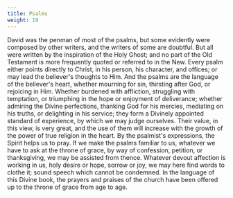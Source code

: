 ```yaml
---
title: Psalms
weight: 19
---
```


David was the penman of most of the psalms, but some evidently were composed by other writers, and the writers of some are doubtful. But all were written by the inspiration of the Holy Ghost; and no part of the Old Testament is more frequently quoted or referred to in the New. Every psalm either points directly to Christ, in his person, his character, and offices; or may lead the believer's thoughts to Him. And the psalms are the language of the believer's heart, whether mourning for sin, thirsting after God, or rejoicing in Him. Whether burdened with affliction, struggling with temptation, or triumphing in the hope or enjoyment of deliverance; whether admiring the Divine perfections, thanking God for his mercies, mediating on his truths, or delighting in his service; they form a Divinely appointed standard of experience, by which we may judge ourselves. Their value, in this view, is very great, and the use of them will increase with the growth of the power of true religion in the heart. By the psalmist's expressions, the Spirit helps us to pray. If we make the psalms familiar to us, whatever we have to ask at the throne of grace, by way of confession, petition, or thanksgiving, we may be assisted from thence. Whatever devout affection is working in us, holy desire or hope, sorrow or joy, we may here find words to clothe it; sound speech which cannot be condemned. In the language of this Divine book, the prayers and praises of the church have been offered up to the throne of grace from age to age.
